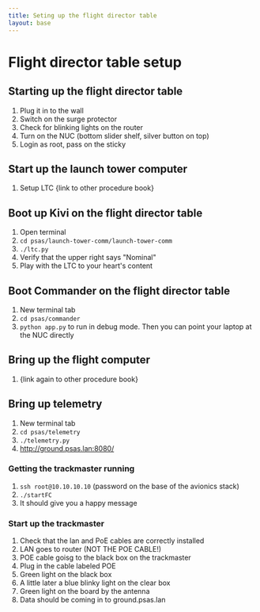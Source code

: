 ```yaml
---
title: Seting up the flight director table
layout: base
---
```


# Flight director table setup

## Starting up the flight director table

1. Plug it in to the wall
1. Switch on the surge protector
1. Check for blinking lights on the router
1. Turn on the NUC (bottom slider shelf, silver button on top)
1. Login as root, pass on the sticky

## Start up the launch tower computer

1. Setup LTC {link to other procedure book}

## Boot up Kivi on the flight director table

1. Open terminal
1. `cd psas/launch-tower-comm/launch-tower-comm`
1. `./ltc.py`
1. Verify that the upper right says "Nominal"
1. Play with the LTC to your heart's content

## Boot Commander on the flight director table

1. New terminal tab
1. `cd psas/commander`
1. `python app.py` to run in debug mode. Then you can point your laptop at the NUC directly

## Bring up the flight computer

1. {link again to other procedure book}

## Bring up telemetry

1. New terminal tab
1. `cd psas/telemetry`
1. `./telemetry.py`
1. <http://ground.psas.lan:8080/>

### Getting the trackmaster running

1. `ssh root@10.10.10.10` (password on the base of the avionics stack)
1. `./startFC`
  1. It should give you a happy message

### Start up the trackmaster

1. Check that the lan and PoE cables are correctly installed
  1. LAN goes to router (NOT THE POE CABLE!)
  1. POE cable goisg to the black box on the trackmaster
1. Plug in the cable labeled POE
  1. Green light on the black box
  1. A little later a blue blinky light on the clear box
  1. Green light on the board by the antenna
1. Data should be coming in to ground.psas.lan